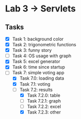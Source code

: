 # Lab 3 -> Servlets

## Tasks

- [x] Task 1: background color
- [x] Task 2: trigonometric functions
- [x] Task 3: funny story
- [ ] Task 4: OS usage with graph
- [x] Task 5: excel generator
- [x] Task 6: time since startup
- [ ] Task 7: simple voting app
  - [x] Task 7.0: loading data
  - [x] Task 7.1: voting
  - [ ] Task 7.2: results
    - [x] Task 7.2.0: table
    - [ ] Task 7.2.1: graph
    - [ ] Task 7.2.2: excel
    - [x] Task 7.2.3: other
